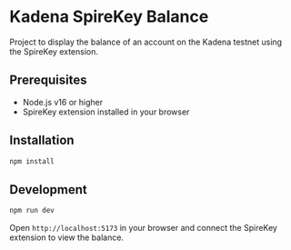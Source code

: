 # Kadena SpireKey Balance

Project to display the balance of an account on the Kadena testnet using the SpireKey extension.

## Prerequisites

- Node.js v16 or higher
- SpireKey extension installed in your browser

## Installation

```bash
npm install
```

## Development

```bash
npm run dev
```

Open `http://localhost:5173` in your browser and connect the SpireKey extension to view the balance.